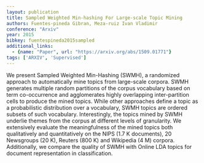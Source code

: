 ```yaml
---
layout: publication
title: Sampled Weighted Min-hashing For Large-scale Topic Mining
authors: Fuentes-pineda Gibran, Meza-ruiz Ivan Vladimir
conference: "Arxiv"
year: 2015
bibkey: fuentespineda2015sampled
additional_links:
  - {name: "Paper", url: "https://arxiv.org/abs/1509.01771"}
tags: ['ARXIV', 'Supervised']
---
```

<p>We present Sampled Weighted Min-Hashing (SWMH), a randomized approach
to automatically mine topics from large-scale corpora. SWMH generates
multiple random partitions of the corpus vocabulary based on term
co-occurrence and agglomerates highly overlapping inter-partition cells
to produce the mined topics. While other approaches define a topic as a
probabilistic distribution over a vocabulary, SWMH topics are ordered
subsets of such vocabulary. Interestingly, the topics mined by SWMH
underlie themes from the corpus at different levels of granularity. We
extensively evaluate the meaningfulness of the mined topics both
qualitatively and quantitatively on the NIPS (1.7 K documents), 20
Newsgroups (20 K), Reuters (800 K) and Wikipedia (4 M) corpora.
Additionally, we compare the quality of SWMH with Online LDA topics for
document representation in classification.</p>
